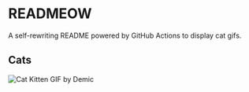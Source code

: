# READMEOW

A self-rewriting README powered by GitHub Actions to display cat gifs.

## Cats

![Cat Kitten GIF by Demic](https://media1.giphy.com/media/v1.Y2lkPTlhY2QwMmRhZWkxNDZmMDhrenhyc2g0djl1ZzFlbDV5cDE3M2swMnU1bzY0bWN4OCZlcD12MV9naWZzX3NlYXJjaCZjdD1n/3oriO0OEd9QIDdllqo/200.gif)
